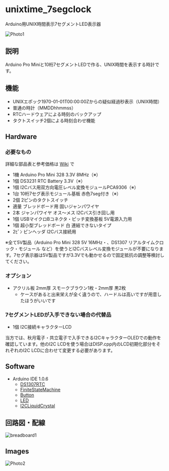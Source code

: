 # unixtime_7segclock

Arduino用UNIX時間表示7セグメントLED表示器

![Photo1](https://github.com/CLCL/unixtime_7segclock/wiki/images/img_1056_720.jpg)

## 説明

Arduino Pro Miniと10桁7セグメントLEDで作る、UNIX時間を表示する時計です。

## 機能

* UNIXエポック1970-01-01T00:00:00Zからの疑似経過秒表示（UNIX時間）
* 普通の時計（MMDDhhmmss）
* RTCハードウェアによる時刻のバックアップ
* タクトスイッチ2個による時刻合わせ機能

## Hardware

### 必要なもの

詳細な部品表と参考価格は [Wiki](https://github.com/CLCL/unixtime_7segclock/wiki) で

* 1機  Arduino Pro Mini 328 3.3V 8MHz（※）
* 1個  DS3231 RTC Battery 3.3V（※）
* 1個  I2Cバス用双方向電圧レベル変換モジュールPCA9306（※）
* 1台  10桁7セグ表示モジュール基板 赤色7seg付き（※）
* 2個  2ピンのタクトスイッチ
* 適量 ブレッドボード用 固いジャンパワイヤ
* 2本  ジャンパワイヤ オス～メス I2Cバス引き回し用
* 1個  USBマイクロBコネクタ・ピッチ変換基板 5V電源入力用
* 1個  超小型ブレッドボード 白 連結できないタイプ
* 2ﾋﾟﾝ ピンヘッダ I2Cバス接続用

※全て5V製品（Arduino Pro Mini 328 5V 16MHz・、DS1307 リアルタイムクロック・モジュール など）を使うとI2Cバスレベル変換モジュールが不要になります。7セグ表示器は5V製品ですが3.3Vでも動かせるので固定抵抗の調整等検討してください。

### オプション

* アクリル板 2mm厚 スモークブラウン1枚・2mm厚 黒2枚
  - ケースがあると出来栄えが全く違うので、ハードルは高いですが用意したほうがいいです

### 7セグメントLEDが入手できない場合の代替品

* 1個 I2C接続キャラクターLCD

当方では、秋月電子・共立電子で入手できるI2CキャラクターOLEDでの動作を確認しています。他のI2C LCDを使う場合はDISP.cpp内のLCD初期化部分をそれぞれのI2C LCDに合わせて変更する必要があります。

## Software

* Arduino IDE 1.0.6
  - [DS1307RTC](https://www.pjrc.com/teensy/td_libs_DS1307RTC.html)
  - [FiniteStateMachine](http://arduino-info.wikispaces.com/HAL-LibrariesUpdates)
  - [Button](http://arduino-info.wikispaces.com/HAL-LibrariesUpdates)
  - [LED](http://arduino-info.wikispaces.com/HAL-LibrariesUpdates)
  - [I2CLiquidCrystal](http://n.mtng.org/ele/arduino/i2c.html)

## 回路図・配線

![breadboard1](https://github.com/CLCL/unixtime_7segclock/wiki/images/unixtime_7segclock_breadboard_720.jpg)

## Images

![Photo2](https://github.com/CLCL/unixtime_7segclock/wiki/images/img_1069_720.jpg)
